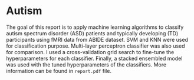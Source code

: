 # Autism
The goal of this report is to apply machine
learning algorithms to classify autism spectrum
disorder (ASD) patients and typically developing (TD)
participants using fMRI data from ABIDE dataset.
SVM and KNN were used for classification purpose.
Multi-layer perceptron classifier was also used for
comparison. I used a cross-validation grid search to
fine-tune the hyperparameters for each classifier.
Finally, a stacked ensembled model was used with the
tuned hyperparameters of the classifiers. More information can be found in `report.pdf` file.
